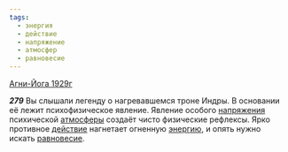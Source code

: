 ```yaml
---
tags:
  - энергия
  - действие
  - напряжение
  - атмосфер
  - равновесие
---
```


[Агни-Йога 1929г](https://127.0.0.1:4002/agni/1929)

___279___
Вы слышали легенду о нагревавшемся троне Индры. В основании её лежит психофизическое явление. Явление особого [напряжения](../../../tags/#напряжение) психической [атмосферы](../../../tags/#атмосфер) создаёт чисто физические рефлексы. Ярко противное [действие](../../../tags/#действие) нагнетает огненную [энергию](../../../tags/#энергия), и опять нужно искать [равновесие](../../../tags/#равновесие).